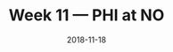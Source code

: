 ---
layout: game
title: Week 11 — PHI at NO
season: 2018
game_id: 2018_11_PHI_NO
week: 11
date: 2018-11-18
home_team: NO
away_team: PHI
final_home: 48
final_away: 7
pbp_url: /assets/data/pbp/2018/2018_11_PHI_NO.csv.gz
---
